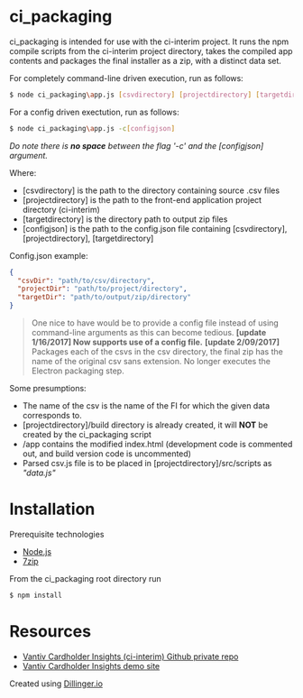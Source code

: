# ci_packaging

ci_packaging is intended for use with the ci-interim project. It runs the npm compile scripts from the ci-interim project directory, takes the compiled app contents and packages the final installer as a zip, with a distinct data set.

For completely command-line driven execution, run as follows:
```sh
$ node ci_packaging\app.js [csvdirectory] [projectdirectory] [targetdirectory]
```

For a config driven exectution, run as follows:
```sh
$ node ci_packaging\app.js -c[configjson]
```
_Do note there is **no space** between the flag '-c' and the [configjson] argument._

Where:
* [csvdirectory] is the path to the directory containing source .csv files
* [projectdirectory] is the path to the front-end application project directory (ci-interim)
* [targetdirectory] is the directory path to output zip files
* [configjson] is the path to the config.json file containing [csvdirectory], [projectdirectory], [targetdirectory]

Config.json example:
```json
{
  "csvDir": "path/to/csv/directory",
  "projectDir": "path/to/project/directory",
  "targetDir": "path/to/output/zip/directory"
}
```
> One nice to have would be to provide a config file instead of using
> command-line arguments as this can become tedious. **[update 1/16/2017] Now supports use of a config file.**
> **[update 2/09/2017]** Packages each of the csvs in the csv directory, the final zip has the name of the original csv sans extension. No longer executes the Electron packaging step.

Some presumptions:
* The name of the csv is the name of the FI for which the given data corresponds to.
* [projectdirectory]/build directory is already created, it will **NOT** be created by the ci_packaging script
* /app contains the modified index.html (development code is commented out, and build version code is uncommented)
* Parsed csv.js file is to be placed in [projectdirectory]/src/scripts as _"data.js"_

# Installation

Prerequisite technologies
* [Node.js](https://nodejs.org/en/download/current/)
* [7zip](http://www.7-zip.org/download.html)

From the ci_packaging root directory run
```sh
$ npm install
```

# Resources
* [Vantiv Cardholder Insights (ci-interim) Github private repo](https://github.com/unisaurus-rex/ci-interim)
* [Vantiv Cardholder Insights demo site](https://unisaurus-rex.github.io/ci-interim/demo/)

Created using [Dillinger.io](http://dillinger.io/)
